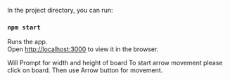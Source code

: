 In the project directory, you can run:

### `npm start`

Runs the app.<br />
Open [http://localhost:3000](http://localhost:3000) to view it in the browser.

Will Prompt for width and height of board
To start arrow movement please click on board.
Then use Arrow button for movement.
